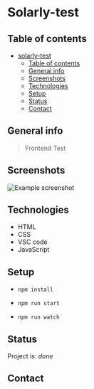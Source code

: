 # Solarly-test

## Table of contents

- [solarly-test](#solarly-test)
  - [Table of contents](#table-of-contents)
  - [General info](#general-info)
  - [Screenshots](#screenshots)
  - [Technologies](#technologies)
  - [Setup](#setup)
  - [Status](#status)
  - [Contact](#contact)

## General info

> Frontend Test 

## Screenshots

![Example screenshot]()

## Technologies

- HTML
- CSS
- VSC code
- JavaScript


## Setup

- `npm install`

- `npm run start`

- `npm run watch`



## Status

Project is: _done_



## Contact

